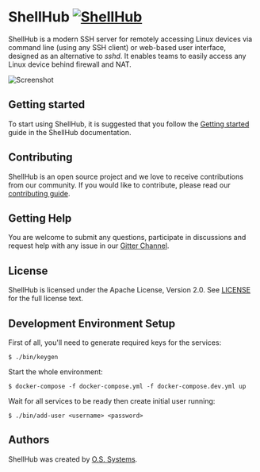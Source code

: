 # ShellHub [![ShellHub](https://circleci.com/gh/shellhub-io/shellhub.svg?style=shield)](https://circleci.com/gh/shellhub-io/shellhub)

ShellHub is a modern SSH server for remotely accessing Linux devices
via command line (using any SSH client) or web-based user interface, 
designed as an alternative to _sshd_. It enables teams to
easily access any Linux device behind firewall and NAT.

![Screenshot](https://github.com/shellhub-io/shellhub-io.github.io/raw/src/docs/img/screenshot.png)

## Getting started

To start using ShellHub, it is suggested that you follow the
[Getting started](https://shellhub-io.github.io/getting-started/) guide 
in the ShellHub documentation.

## Contributing

ShellHub is an open source project and we love to receive contributions from
our community. If you would like to contribute, please read
our [contributing guide](CONTRIBUTING.md).

## Getting Help

You are welcome to submit any questions, participate in discussions and request
help with any issue in our [Gitter Channel](https://gitter.im/shellhub-io/community).

## License

ShellHub is licensed under the Apache License, Version 2.0.
See [LICENSE](LICENSE) for the full license text.

## Development Environment Setup

First of all, you'll need to generate required keys for the services:

```
$ ./bin/keygen
```

Start the whole environment:

```
$ docker-compose -f docker-compose.yml -f docker-compose.dev.yml up
```

Wait for all services to be ready then create initial user running:

```
$ ./bin/add-user <username> <password>
```

## Authors

ShellHub was created by [O.S. Systems](https://www.ossystems.com.br).
